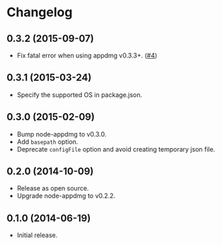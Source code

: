 # Changelog

## 0.3.2 (2015-09-07)
- Fix fatal error when using appdmg v0.3.3+. ([#4](https://github.com/rakuten-frontend/grunt-appdmg/issues/4))

## 0.3.1 (2015-03-24)
- Specify the supported OS in package.json.

## 0.3.0 (2015-02-09)
- Bump node-appdmg to v0.3.0.
- Add `basepath` option.
- Deprecate `configFile` option and avoid creating temporary json file.

## 0.2.0 (2014-10-09)
- Release as open source.
- Upgrade node-appdmg to v0.2.2.

## 0.1.0 (2014-06-19)
- Initial release.
